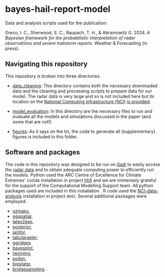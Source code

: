 # bayes-hail-report-model

Data and analysis scripts used for the publication:

Greco, I. C., Sherwood, S. C., Raupach, T. H., & Abramowitz G. 2024. *A Bayesian framework for the probabilistic interpretation of radar observations and severe hailstorm reports*. Weather & Forecasting (in press).

## Navigating this repository

This repository is broken into three directories. 

* [data\_cleaning](data_cleaning): This directory contains both the necessary downloaded data and the cleaning and processing scripts to prepare data for our model. The radar data is very large and so is not included here but its location on the [National Computing Infrastructure (NCI)](https://nci.org.au/) [is provided](https://dapds00.nci.org.au/thredds/catalog/rq0/level_2/catalog.html).

* [model\_evaluation](model_evaluation): In this directory are the necessary files to run and evaluate all the models and simulations discussed in the paper (and some that are not!).

* [figures](figures): As it says on the tin, the code to generate all (supplementary) figures is included in this folder.

## Software and packages

The code in this repository was designed to be run on [Gadi](https://nci.org.au/our-systems/hpc-systems) to easily access the [radar data](https://dapds00.nci.org.au/thredds/catalog/rq0/level_2/catalog.html) and to obtain adequate computing power to efficiently run the models.
Python used the ARC Centre of Excellence for Climate Extremes' conda installation in project [hh5](http://climate-cms.wikis.unsw.edu.au/Conda) and we are immensely grateful for the support of the Computational Modelling Support team. 
All python packages used are included in this installation .
R code used the [NCI-data-analysis](https://opus.nci.org.au/pages/viewpage.action?pageId=134742126) installation in project `dk92`.
Several additional packages were employed:

* [ozmaps](https://mdsumner.github.io/ozmaps/),
* [ggspatial](https://paleolimbot.github.io/ggspatial/),
* [latex2exp](https://cran.r-project.org/web/packages/latex2exp/index.html),
* [posterior](https://mc-stan.org/posterior/reference/posterior-package.html),
* [janitor](https://www.rdocumentation.org/packages/janitor/versions/2.2.0),
* [tabularaster](https://cran.r-project.org/web/packages/tabularaster/index.html),
* [ggridges](https://cran.r-project.org/web/packages/ggridges/index.html)
* [bayesplot](https://mc-stan.org/bayesplot/),
* [twinning](https://cran.r-project.org/web/packages/twinning/index.html),
* [poibin](https://cran.r-project.org/web/packages/poibin/index.html),
* [bigstatsr](https://privefl.github.io/bigstatsr/),
* [bridgesampling](https://cran.r-project.org/web/packages/bridgesampling/index.html).

